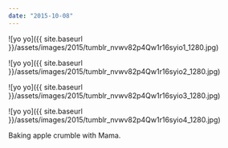 ```yaml
---
date: "2015-10-08"
---
```


![yo yo]({{ site.baseurl }}/assets/images/2015/tumblr_nvwv82p4Qw1r16syio1_1280.jpg)

![yo yo]({{ site.baseurl }}/assets/images/2015/tumblr_nvwv82p4Qw1r16syio2_1280.jpg)

![yo yo]({{ site.baseurl }}/assets/images/2015/tumblr_nvwv82p4Qw1r16syio3_1280.jpg)

![yo yo]({{ site.baseurl }}/assets/images/2015/tumblr_nvwv82p4Qw1r16syio4_1280.jpg)

Baking apple crumble with Mama.
